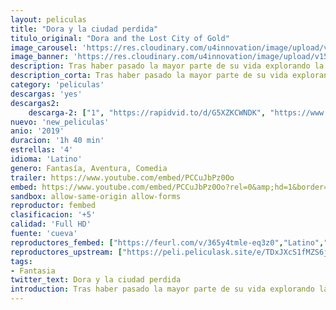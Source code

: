 ```yaml
---
layout: peliculas
title: "Dora y la ciudad perdida"
titulo_original: "Dora and the Lost City of Gold"
image_carousel: 'https://res.cloudinary.com/u4innovation/image/upload/v1565818911/dora-poster-min_sxnqhb.jpg'
image_banner: 'https://res.cloudinary.com/u4innovation/image/upload/v1565818911/dora-la-exploradora-640x360-min_fyo5oj.jpg'
description: Tras haber pasado la mayor parte de su vida explorando la jungla junto a sus padres, nada podría haber preparado a Dora para la aventura más peligrosa a la que jamás se ha enfrentado, ¡el instituto!. Exploradora hasta el final, Dora no tarda en ponerse al frente de un equipo formado por Botas (su mejor amigo, un mono), Diego, un misterioso habitante de la jungla y un desorganizado grupo de adolescentes en una aventura en la que deberán salvar a sus padres y resolver el misterio oculto tras una ciudad perdida de oro.
description_corta: Tras haber pasado la mayor parte de su vida explorando la jungla junto a sus padres, nada podría haber preparado a Dora para la aventura más peligrosa a la que jamás se ha enfrentado, ¡el instituto!. Exploradora hasta el final, Dora no tarda en ponerse al...
category: 'peliculas'
descargas: 'yes'
descargas2:
    descarga-2: ["1", "https://rapidvid.to/d/G5XZKCWNDK", "https://www.google.com/s2/favicons?domain=www.rapidvideo.com","RapidVideo","https://res.cloudinary.com/imbriitneysam/image/upload/v1541473684/mexico.png", "Latino", "TS-Screener"]
nuevo: 'new_peliculas'
anio: '2019'
duracion: '1h 40 min'
estrellas: '4'
idioma: 'Latino'
genero: Fantasía, Aventura, Comedia
trailer: https://www.youtube.com/embed/PCCuJbPz0Oo
embed: https://www.youtube.com/embed/PCCuJbPz0Oo?rel=0&amp;hd=1&border=0&wmode=opaque&enablejsapi=1&modestbranding=1&controls=1&showinfo=1
sandbox: allow-same-origin allow-forms
reproductor: fembed
clasificacion: '+5'
calidad: 'Full HD'
fuente: 'cueva'
reproductores_fembed: ["https://feurl.com/v/365y4tmle-eq3z0","Latino","https://api.cuevana3.io/stream/index.php?file=ek5lbm9xYWNrS0xYMTZLa2xNbkdvY3ZTb3BtZng4TGp6ZFpobGFMUGtOalJ5S1dUbjhhTzJOTFhuS2FzajVPcG1acGthV0hEMGVQWDA2S21ZY1hRNEpQWHAybG9scGlubFpPU2ZuUzJ3THVva2FDaVo0WFgxTkRNbDZGM3g5VFh5WjFrWjJ1V2xhV1ptR3Rr","Latino","https://feurl.com/v/kdldqc3jwqm0e1x","Latino"]
reproductores_upstream: ["https://peli.peliculask.site/e/TDxJXcS1fMZS6jj/","Latino","https://peli.peliculask.site/e/j0E4wRltiAgQmXU/","Latino"]
tags:
- Fantasia
twitter_text: Dora y la ciudad perdida
introduction: Tras haber pasado la mayor parte de su vida explorando la jungla junto a sus padres, nada podría haber preparado a Dora para la aventura más peligrosa a la que jamás se ha enfrentado, ¡el instituto!. Exploradora hasta el final, Dora no tarda en ponerse al...
---
```












